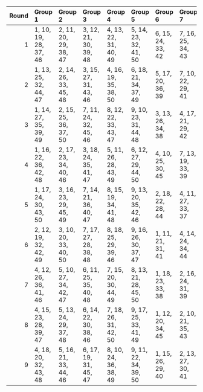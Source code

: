 |   Round | Group 1               | Group 2               | Group 3               | Group 4               | Group 5               | Group 6           | Group 7           | Group 8           | Group 9           |
|--------:|:----------------------|:----------------------|:----------------------|:----------------------|:----------------------|:------------------|:------------------|:------------------|:------------------|
|       1 | 1, 10, 19, 28, 37, 46 | 2, 11, 20, 29, 38, 47 | 3, 12, 21, 30, 39, 48 | 4, 13, 22, 31, 40, 49 | 5, 14, 23, 32, 41, 50 | 6, 15, 24, 33, 42 | 7, 16, 25, 34, 43 | 8, 17, 26, 35, 44 | 9, 18, 27, 36, 45 |
|       2 | 1, 13, 25, 32, 44, 47 | 2, 14, 26, 33, 45, 48 | 3, 15, 27, 31, 43, 46 | 4, 16, 19, 35, 38, 50 | 6, 18, 21, 34, 37, 49 | 5, 17, 20, 36, 39 | 7, 10, 22, 29, 41 | 8, 11, 23, 30, 42 | 9, 12, 24, 28, 40 |
|       3 | 1, 14, 27, 35, 39, 49 | 2, 15, 25, 36, 37, 50 | 7, 11, 24, 32, 45, 46 | 8, 12, 22, 33, 43, 47 | 9, 10, 23, 31, 44, 48 | 3, 13, 26, 34, 38 | 4, 17, 21, 29, 42 | 5, 18, 19, 30, 40 | 6, 16, 20, 28, 41 |
|       4 | 1, 16, 22, 36, 42, 48 | 2, 17, 23, 34, 40, 46 | 3, 18, 24, 35, 41, 47 | 5, 11, 26, 28, 43, 49 | 6, 12, 27, 29, 44, 50 | 4, 10, 25, 30, 45 | 7, 13, 19, 33, 39 | 8, 14, 20, 31, 37 | 9, 15, 21, 32, 38 |
|       5 | 1, 17, 24, 30, 43, 50 | 3, 16, 23, 29, 45, 49 | 7, 14, 21, 36, 40, 47 | 8, 15, 19, 34, 41, 48 | 9, 13, 20, 35, 42, 46 | 2, 18, 22, 28, 44 | 4, 11, 27, 33, 37 | 5, 12, 25, 31, 38 | 6, 10, 26, 32, 39 |
|       6 | 2, 12, 19, 32, 42, 49 | 3, 10, 20, 33, 40, 50 | 7, 17, 27, 28, 38, 48 | 8, 18, 25, 29, 39, 46 | 9, 16, 26, 30, 37, 47 | 1, 11, 21, 31, 41 | 4, 14, 24, 34, 44 | 5, 15, 22, 35, 45 | 6, 13, 23, 36, 43 |
|       7 | 4, 12, 26, 36, 41, 46 | 5, 10, 27, 34, 42, 47 | 6, 11, 25, 35, 40, 48 | 7, 15, 20, 30, 44, 49 | 8, 13, 21, 28, 45, 50 | 1, 18, 23, 33, 38 | 2, 16, 24, 31, 39 | 3, 17, 22, 32, 37 | 9, 14, 19, 29, 43 |
|       8 | 4, 15, 23, 28, 39, 47 | 5, 13, 24, 29, 37, 48 | 6, 14, 22, 30, 38, 46 | 7, 18, 26, 31, 42, 50 | 9, 17, 25, 33, 41, 49 | 1, 12, 20, 34, 45 | 2, 10, 21, 35, 43 | 3, 11, 19, 36, 44 | 8, 16, 27, 32, 40 |
|       9 | 4, 18, 20, 32, 43, 48 | 5, 16, 21, 33, 44, 46 | 6, 17, 19, 31, 45, 47 | 8, 10, 24, 36, 38, 49 | 9, 11, 22, 34, 39, 50 | 1, 15, 26, 29, 40 | 2, 13, 27, 30, 41 | 3, 14, 25, 28, 42 | 7, 12, 23, 35, 37 |